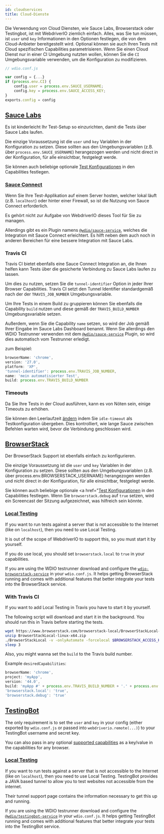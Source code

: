 ```yaml
---
id: cloudservices
title: Cloud-Dienste
---
```

Die Verwendung von Cloud Diensten, wie Sauce Labs, Browserstack oder Testingbot, ist mit WebdriverIO ziemlich einfach. Alles, was Sie tun müssen, ist `user` und `key` Informationen in den Optionen festlegen, die von dem Cloud-Anbieter bereitgestellt wird. Optional können sie auch Ihren Tests mit Cloud spezifischen Capabilities parametrisieren. Wenn Sie einen Cloud Dienst nur in einer CI Umgebung nutzten wollen, können Sie die `CI` Umgebungsvariable verwenden, um die Konfiguration zu modifizieren.

```js
// wdio.conf.js

var config = {...}
if (process.env.CI) {
    config.user = process.env.SAUCE_USERNAME;
    config.key = process.env.SAUCE_ACCESS_KEY;
}
exports.config = config
```

## [Sauce Labs](https://saucelabs.com/)

Es ist kinderleicht Ihr Test-Setup so einzurichten, damit die Tests über Sauce Labs laufen.

Die einzige Voraussetzung ist die `user` und `key` Variablen in der Konfiguration zu setzen. Diese sollten aus den Umgebungsvariablen (z.B. über `process.env.SAUCE_USERNAME`) herangezogen werden und nicht direct in der Konfiguration, für alle einsichtbar, festgelegt werde.

Sie können auch beliebige optionale [Test Konfigurationen](https://docs.saucelabs.com/reference/test-configuration/#webdriver-api) in den Capabilities festlegen.

### [Sauce Connect](https://wiki.saucelabs.com/display/DOCS/Sauce+Connect+Proxy)

Wenn Sie Ihre Test-Applikation auf einem Server hosten, welcher lokal läuft (z.B. `localhost`) oder hinter einer Firewall, so ist die Nutzung von Sauce Connect erforderlich.

Es gehört nicht zur Aufgabe von WebdriverIO dieses Tool für Sie zu managen.

Allerdings gibt es ein Plugin namens [`@wdio/sauce-service`](https://github.com/webdriverio/webdriverio/tree/master/packages/wdio-sauce-service), welches die Integration mit Sauce Connect erleichtert. Es hilft neben dem auch noch in anderen Bereichen für eine bessere Integration mit Sauce Labs.

### Travis CI

Travis CI bietet ebenfalls eine Sauce Connect Integration an, die Ihnen helfen kann Tests über die gesicherte Verbindung zu Sauce Labs laufen zu lassen.

Um dies zu nutzen, setzen Sie die `tunnel-identifier` Option in jeder Ihrer Browser Capabilities. Travis CI setzt den Tunnel Identifier standardgemäß nach der der `TRAVIS_JOB_NUMBER` Umgebungsvariable.

Um Ihre Tests in einem Build zu gruppieren können Sie ebenfalls die Capability `build` nutzen und diese gemäß der `TRAVIS_BUILD_NUMBER` Umgebungsvariable setzen.

Außerdem, wenn Sie die Capability `name` setzen, so wird der Job gemäß Ihrer Eingabe im Sauce Labs Dashboard benannt. Wenn Sie allerdings den WDIO Testrunner verwenden mit dem [`@wdio/sauce-service`](https://github.com/webdriverio/webdriverio/tree/master/packages/wdio-sauce-service) Plugin, so wird dies automatisch vom Testrunner erledigt.

zum Beispiel:

```javascript
browserName: 'chrome',
version: '27.0',
platform: 'XP',
'tunnel-identifier': process.env.TRAVIS_JOB_NUMBER,
name: 'mein automatisierter Test',
build: process.env.TRAVIS_BUILD_NUMBER
```

### Timeouts

Da Sie Ihre Tests in der Cloud ausführen, kann es von Nöten sein, einige Timeouts zu erhöhen.

Sie können den Leerlaufzeit [ändern](https://docs.saucelabs.com/reference/test-configuration/#idle-test-timeout) indem Sie `idle-timeout` als Testkonfiguration übergeben. Dies kontrolliert, wie lange Sauce zwischen Befehlen warten wird, bevor die Verbindung geschlossen wird.

## [BrowserStack](https://www.browserstack.com/)

Der BrowserStack Support ist ebenfalls einfach zu konfigurieren.

Die einzige Voraussetzung ist die `user` und `key` Variablen in der Konfiguration zu setzen. Diese sollten aus den Umgebungsvariablen (z.B. über process.env.BROWSERSTACK_USERNAME) herangezogen werden und nicht direct in der Konfiguration, für alle einsichtbar, festgelegt werde.

Sie können auch beliebige optionale <a href="[Test Konfigurationen](https://www.browserstack.com/automate/capabilities) in den Capabilities festlegen. Wenn Sie `browserstack.debug` auf `true` setzen, wird ein Screencast der Sitzung aufgezeichnet, was hilfreich sein könnte.

### [Local Testing](https://www.browserstack.com/local-testing#command-line)

If you want to run tests against a server that is not accessible to the Internet (like on `localhost`), then you need to use Local Testing.

It is out of the scope of WebdriverIO to support this, so you must start it by yourself.

If you do use local, you should set `browserstack.local` to `true` in your capabilities.

If you are using the WDIO testrunner download and configure the [`wdio-browserstack-service`](https://github.com/itszero/wdio-browserstack-service) in your `wdio.conf.js`. It helps getting BrowserStack running and comes with additional features that better integrate your tests into the BrowserStack service.

### With Travis CI

If you want to add Local Testing in Travis you have to start it by yourself.

The following script will download and start it in the background. You should run this in Travis before starting the tests.

```bash
wget https://www.browserstack.com/browserstack-local/BrowserStackLocal-linux-x64.zip
unzip BrowserStackLocal-linux-x64.zip
./BrowserStackLocal -v -onlyAutomate -forcelocal $BROWSERSTACK_ACCESS_KEY &
sleep 3
```

Also, you might wanna set the `build` to the Travis build number.

Example `desiredCapabilities`:

```javascript
browserName: 'chrome',
project: 'myApp',
version: '44.0',
build: 'myApp #' + process.env.TRAVIS_BUILD_NUMBER + '.' + process.env.TRAVIS_JOB_NUMBER,
'browserstack.local': 'true',
'browserstack.debug': 'true'
```

## [TestingBot](https://testingbot.com/)

The only requirement is to set the `user` and `key` in your config (either exported by `wdio.conf.js` or passed into `webdriverio.remote(...)`) to your TestingBot username and secret key.

You can also pass in any optional [supported capabilities](https://testingbot.com/support/other/test-options) as a key/value in the capabilities for any browser.

### [Local Testing](https://testingbot.com/support/other/tunnel)

If you want to run tests against a server that is not accessible to the Internet (like on `localhost`), then you need to use Local Testing. TestingBot provides a JAVA based tunnel to allow you to test websites not accessible from the internet.

Their tunnel support page contains the information necessary to get this up and running.

If you are using the WDIO testrunner download and configure the [`@wdio/testingbot-service`](https://github.com/webdriverio/webdriverio/tree/master/packages/wdio-testingbot-service) in your `wdio.conf.js`. It helps getting TestingBot running and comes with additional features that better integrate your tests into the TestingBot service.